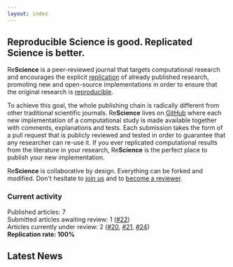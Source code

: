 ```yaml
---
layout: index
---
```


## Reproducible Science is good. Replicated Science is better.

Re**Science** is a peer-reviewed journal that targets computational research
and encourages the explicit [replication](faq) of already published research,
promoting new and open-source implementations in order to ensure that the
original research is [reproducible](faq).

To achieve this goal, the whole publishing chain is radically different from
other traditional scientific journals. Re**Science** lives on
[GitHub](https://github.com/ReScience/) where each new implementation of a
computational study is made available together with comments, explanations and
tests. Each submission takes the form of a pull request that is publicly
reviewed and tested in order to guarantee that any researcher can re-use it. If
you ever replicated computational results from the literature in your research,
Re**Science** is the perfect place to publish your new implementation.

Re**Science** is collaborative by design. Everything can be forked and
modified. Don't hesitate to [join us](faq) and to [become a reviewer](https://github.com/ReScience/ReScience/issues/27).


### Current activity

Published articles: 7  
Submitted articles awaiting review:	1 ([#22])  
Articles currently under review:	2 ([#20], [#21], [#24])  
**Replication rate: 100%**

[#20]: https://github.com/ReScience/ReScience-submission/pull/20
[#21]: https://github.com/ReScience/ReScience-submission/pull/21
[#22]: https://github.com/ReScience/ReScience-submission/pull/22
[#24]: https://github.com/ReScience/ReScience-submission/pull/24

## Latest News

